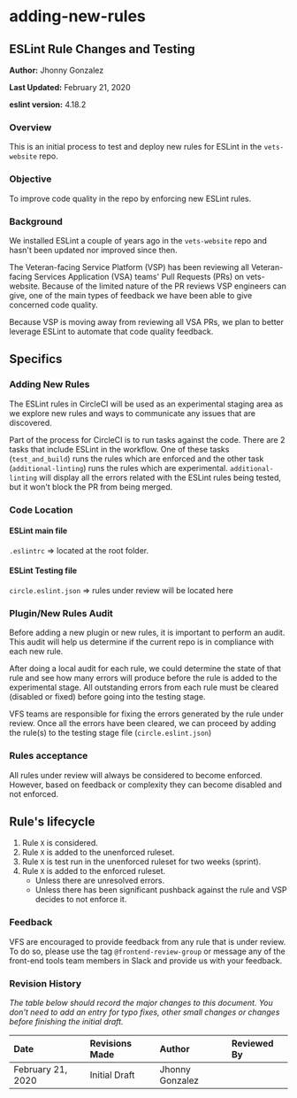 # adding-new-rules

## ESLint Rule Changes and Testing

**Author:** Jhonny Gonzalez

**Last Updated:** February 21, 2020

**eslint version:** 4.18.2

### Overview

This is an initial process to test and deploy new rules for ESLint in the `vets-website` repo.

### Objective

To improve code quality in the repo by enforcing new ESLint rules.

### Background

We installed ESLint a couple of years ago in the `vets-website` repo and hasn't been updated nor improved since then.

The Veteran-facing Service Platform \(VSP\) has been reviewing all Veteran-facing Services Application \(VSA\) teams' Pull Requests \(PRs\) on vets-website. Because of the limited nature of the PR reviews VSP engineers can give, one of the main types of feedback we have been able to give concerned code quality.

Because VSP is moving away from reviewing all VSA PRs, we plan to better leverage ESLint to automate that code quality feedback.

## Specifics

### Adding New Rules

The ESLint rules in CircleCI will be used as an experimental staging area as we explore new rules and ways to communicate any issues that are discovered.

Part of the process for CircleCI is to run tasks against the code. There are 2 tasks that include ESLint in the workflow. One of these tasks \(`test_and_build`\) runs the rules which are enforced and the other task \(`additional-linting`\) runs the rules which are experimental. `additional-linting` will display all the errors related with the ESLint rules being tested, but it won't block the PR from being merged.

### Code Location

#### ESLint main file

`.eslintrc` =&gt; located at the root folder.

#### ESLint Testing file

`circle.eslint.json` =&gt; rules under review will be located here

### Plugin/New Rules Audit

Before adding a new plugin or new rules, it is important to perform an audit. This audit will help us determine if the current repo is in compliance with each new rule.

After doing a local audit for each rule, we could determine the state of that rule and see how many errors will produce before the rule is added to the experimental stage. All outstanding errors from each rule must be cleared \(disabled or fixed\) before going into the testing stage.

VFS teams are responsible for fixing the errors generated by the rule under review. Once all the errors have been cleared, we can proceed by adding the rule\(s\) to the testing stage file \(`circle.eslint.json`\)

### Rules acceptance

All rules under review will always be considered to become enforced. However, based on feedback or complexity they can become disabled and not enforced.

## Rule's lifecycle

1. Rule `X` is considered.
2. Rule `X` is added to the unenforced ruleset.
3. Rule `X` is test run in the unenforced ruleset for two weeks \(sprint\).
4. Rule `X` is added to the enforced ruleset.
   * Unless there are unresolved errors.
   * Unless there has been significant pushback against the rule and VSP decides to not enforce it.

### Feedback

VFS are encouraged to provide feedback from any rule that is under review. To do so, please use the tag `@frontend-review-group` or message any of the front-end tools team members in Slack and provide us with your feedback.

### Revision History

_The table below should record the major changes to this document. You don't need to add an entry for typo fixes, other small changes or changes before finishing the initial draft._

| Date | Revisions Made | Author | Reviewed By |
| :--- | :--- | :--- | :--- |
| February 21, 2020 | Initial Draft | Jhonny Gonzalez |  |

